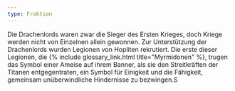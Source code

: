 ```yaml
---
type: Fraktion
---
```


Die Drachenlords waren zwar die Sieger des Ersten Krieges, doch Kriege werden
nicht von Einzelnen allein gewonnen. Zur Unterstützung der Drachenlords wurden
Legionen von Hopliten rekrutiert. Die erste dieser Legionen, die {% include glossary_link.html title="Myrmidonen" %},
trugen das Symbol einer Ameise auf ihrem Banner, als sie den Streitkräften der
Titanen entgegentraten, ein Symbol für Einigkeit und die Fähigkeit, gemeinsam
unüberwindliche Hindernisse zu bezwingen.S
